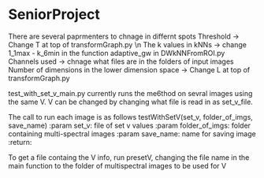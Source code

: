 # SeniorProject
There are several paprmenters to chnage in differnt spots
  Threshold -> Change T at top of transformGraph.py \n
  The k values in kNNs -> change 1_1max - k_6min in the function adaptive_gw in DWkNNFromROI.py
  Channels used -> chnage what files are in the folders of input images
  Number of dimensions in the lower dimension space -> Change L at top of transformGraph.py
  
  
test_with_set_v_main.py currently runs the me6thod on sevral images using the same V. V can be changed by changing what file is read in as set_v_file. 


The call to run each image is as follows
testWithSetV(set_v, folder_of_imgs, save_name)
    :param set_v: file of set v values
    :param folder_of_imgs: folder containing multi-spectral images
    :param save_name: name for saving image
    :return: 
    
  To get a file containg the V info, run presetV, changing the file name in the main function to the folder of multispectral images to be used for V
